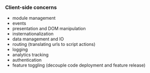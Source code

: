 ### Client-side concerns
- module management
- events
- presentation and DOM manipulation
- insternationalization
- data management and IO
- routing (translating urls to script actions)
- logging
- analytics tracking
- authentication
- feature toggling (decouple code deployment and feature release)